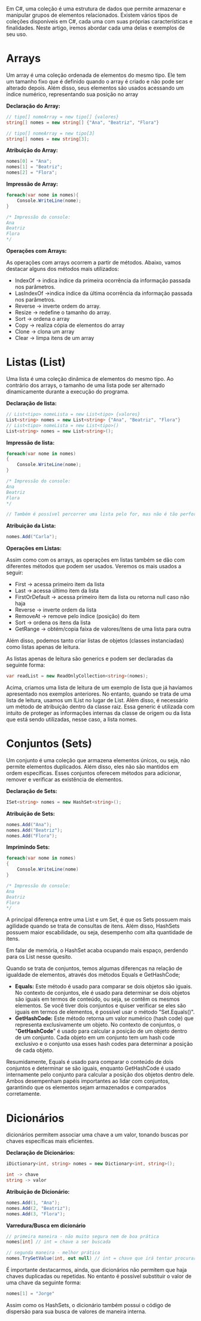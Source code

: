 Em C#, uma coleção é uma estrutura de dados que permite armazenar e manipular grupos de elementos relacionados. 
Existem vários tipos de coleções disponíveis em C#, cada uma com suas próprias características e finalidades. Neste artigo, iremos abordar cada uma delas e exemplos de seu uso.

# Arrays

Um array é uma coleção ordenada de elementos do mesmo tipo. Ele tem um tamanho fixo que é definido quando o array é criado e não pode ser alterado depois. Além disso, seus elementos são usados acessando um índice numérico, representando sua posição no array


**Declaração do Array:**

```csharp
// tipo[] nomeArray = new tipo[] {valores}
string[] nomes = new string[] {"Ana", "Beatriz", "Flora"}

// tipo[] nomeArray = new tipo[3]
string[] nomes = new string[3];
```


**Atribuição do Array:**

```csharp
nomes[0] = "Ana";
nomes[1] = "Beatriz";
nomes[2] = "Flora";
```


**Impressão de Array:**

```csharp
foreach(var nome in nomes){
	Console.WriteLine(nome);	
}

/* Impressão do console:
Ana
Beatriz
Flora
*/
```


**Operações com Arrays:**

As operações com arrays ocorrem a partir de métodos. Abaixo, vamos destacar alguns dos métodos mais utilizados:

- IndexOf -> indica índice da primeira ocorrência da informação passada nos parâmetros.
- LasIndexOf ->indica índice da última ocorrência da informação passada nos parâmetros.
- Reverse -> inverte ordem do array.
- Resize -> redefine o tamanho do array.
- Sort -> ordena o array
- Copy -> realiza cópia de elementos do array
- Clone -> clona um array
- Clear -> limpa itens de um array

# Listas (List)

Uma lista é uma coleção dinâmica de elementos do mesmo tipo. Ao contrário dos arrays, o tamanho de uma lista pode ser alternado dinamicamente durante a execução do programa. 

**Declaração de lista:**

```csharp
// List<tipo> nomeLista = new List<tipo> {valores}
List<string> nomes = new List<string> {"Ana", "Beatriz", "Flora"}
// List<tipo> nomeLista = new List<tipo>()
List<string> nomes = new List<string>();
```


**Impressão de lista:**

```csharp
foreach(var nome in nomes)
{
	Console.WriteLine(nome);
}

/* Impressão do console:
Ana
Beatriz
Flora
*/

// Também é possível percorrer uma lista pelo for, mas não é tão performático.
```


**Atribuição da Lista:**

```csharp
nomes.Add("Carla");
```


**Operações em Listas:**

Assim como com os arrays, as operações em listas também se dão com diferentes métodos que podem ser usados. Veremos os mais usados a seguir:

- First -> acessa primeiro item da lista
- Last -> acessa último item da lista
- FirstOrDefault -> acessa primeiro item da lista ou retorna null caso não haja
- Reverse -> inverte ordem da lista
- RemoveAt -> remove pelo índice (posição) do item
- Sort -> ordena os itens da lista
- GetRange -> obtém/copia faixa de valores/itens de uma lista para outra

Além disso, podemos tanto criar listas de objetos (classes instanciadas) como listas apenas de leitura.

As listas apenas de leitura são generics e podem ser declaradas da seguinte forma:

```csharp
var readList = new ReadOnlyCollection<string>(nomes);
```

Acima, criamos uma lista de leitura de um exemplo de lista que já havíamos apresentado nos exemplos anteriores. No entanto, quando se trata de uma lista de leitura, usamos um IList no lugar de List. Além disso, é necessário um método de atribuição dentro da classe raiz.
Essa generic é utilizada com intuito de proteger as informações internas da classe de origem ou da lista que está sendo utilizadas, nesse caso, a lista nomes.

# Conjuntos (Sets)

Um conjunto é uma coleção que armazena elementos únicos, ou seja, não permite elementos duplicados. Além disso, eles não são mantidos em ordem específicas. Esses conjuntos oferecem métodos para adicionar, remover e verificar as existência de elementos.

**Declaração de Sets:**

```csharp
ISet<string> nomes = new HashSet<string>();
```


**Atribuição de Sets:**

```csharp
nomes.Add("Ana");
nomes.Add("Beatriz");
nomes.Add("Flora");
```


**Imprimindo Sets:**

```csharp
foreach(var nome in nomes)
{
	Console.WriteLine(nome)
}

/* Impressão do console:
Ana
Beatriz
Flora
*/
```

A principal diferença entre uma List e um Set, é que os Sets possuem mais agilidade quando se trata de consultas de itens. Além disso, HashSets possuem maior escabilidade, ou seja, desempenho com alta quantidade de itens.

Em falar de memória, o HashSet acaba ocupando mais espaço, perdendo para os List nesse quesito.

Quando se trata de conjuntos, temos algumas diferenças na relação de igualdade de elementos, através dos métodos Equals e GetHashCode;

- **Equals:** Este método é usado para comparar se dois objetos são iguais. No contexto de conjuntos, ele é usado para determinar se dois objetos são iguais em termos de conteúdo, ou seja, se contêm os mesmos elementos. Se você tiver dois conjuntos e quiser verificar se eles são iguais em termos de elementos, é possível usar o método "Set.Equals()".
- **GetHashCode:** Este método retorna um valor numérico (hash code) que representa exclusivamente um objeto. No contexto de conjuntos, o "**GetHashCode**" é usado para calcular a posição de um objeto dentro de um conjunto. Cada objeto em um conjunto tem um hash code exclusivo e o conjunto usa esses hash codes para determinar a posição de cada objeto.

Resumidamente, Equals é usado para comparar o conteúdo de dois conjuntos e determinar se são iguais, enquanto GetHashCode é usado internamente pelo conjunto para calcular a posição dos objetos dentro dele. Ambos desempenham papéis importantes ao lidar com conjuntos, garantindo que os elementos sejam armazenados e comparados corretamente.

# Dicionários

dicionários permitem associar uma chave a um valor, tonando buscas por chaves específicas mais eficientes.

**Declaração de Dicionários:**

```csharp
iDictionary<int, string> nomes = new Dictionary<int, string>();

int -> chave
string -> valor
```


**Atribuição de Dicionário:**

```csharp
nomes.Add(1, "Ana");
nomes.Add(2, "Beatriz");
nomes.Add(3, "Flora");
```


**Varredura/Busca em dicionário**

```csharp
// primeira maneira - não muito segura nem de boa prática
nomes[int] // int = chave a ser buscada

// segunda maneira - melhor prática
nomes.TryGetValue(int, out null) // int = chave que irá tentar procurar, null = oq será retornado caso não ache a chave
```

É importante destacarmos, ainda, que dicionários não permitem que haja chaves duplicadas ou repetidas. No entanto é possível substituir o valor de uma chave da seguinte forma:

```csharp
nomes[1] = "Jorge"
```

Assim como os HashSets, o dicionário também possui o código de dispersão para sua busca de valores de maneira interna.

